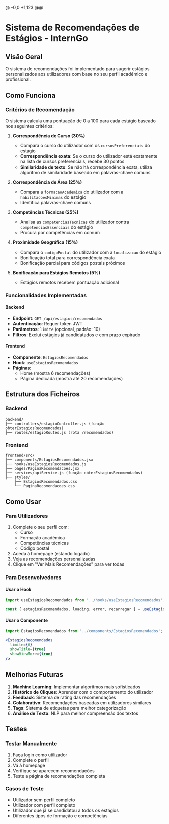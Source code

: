 @ -0,0 +1,123 @@
# Sistema de Recomendações de Estágios - InternGo

## Visão Geral

O sistema de recomendações foi implementado para sugerir estágios personalizados aos utilizadores com base no seu perfil académico e profissional.

## Como Funciona

### Critérios de Recomendação

O sistema calcula uma pontuação de 0 a 100 para cada estágio baseado nos seguintes critérios:

1. **Correspondência de Curso (30%)**
   - Compara o curso do utilizador com os `cursosPreferenciais` do estágio
   - **Correspondência exata**: Se o curso do utilizador está exatamente na lista de cursos preferenciais, recebe 30 pontos
   - **Similaridade de texto**: Se não há correspondência exata, utiliza algoritmo de similaridade baseado em palavras-chave comuns

2. **Correspondência de Área (25%)**
   - Compara a `formacaoAcademica` do utilizador com a `habilitacoesMinimas` do estágio
   - Identifica palavras-chave comuns

3. **Competências Técnicas (25%)**
   - Analisa as `competenciasTecnicas` do utilizador contra `competenciasEssenciais` do estágio
   - Procura por competências em comum

4. **Proximidade Geográfica (15%)**
   - Compara o `codigoPostal` do utilizador com a `localizacao` do estágio
   - Bonificação total para correspondência exata
   - Bonificação parcial para códigos postais próximos

5. **Bonificação para Estágios Remotos (5%)**
   - Estágios remotos recebem pontuação adicional

### Funcionalidades Implementadas

#### Backend
- **Endpoint**: `GET /api/estagios/recomendados`
- **Autenticação**: Requer token JWT
- **Parâmetros**: `limite` (opcional, padrão: 10)
- **Filtros**: Exclui estágios já candidatados e com prazo expirado

#### Frontend
- **Componente**: `EstagiosRecomendados`
- **Hook**: `useEstagiosRecomendados`
- **Páginas**: 
  - Home (mostra 6 recomendações)
  - Página dedicada (mostra até 20 recomendações)

## Estrutura dos Ficheiros

### Backend
```
backend/
├── controllers/estagioController.js (função obterEstagiosRecomendados)
├── routes/estagioRoutes.js (rota /recomendados)
```

### Frontend
```
frontend/src/
├── components/EstagiosRecomendados.jsx
├── hooks/useEstagiosRecomendados.js
├── pages/PaginaRecomendacoes.jsx
├── services/apiService.js (função obterEstagiosRecomendados)
├── styles/
    ├── EstagiosRecomendados.css
    └── PaginaRecomendacoes.css
```

## Como Usar

### Para Utilizadores
1. Complete o seu perfil com:
   - Curso
   - Formação académica
   - Competências técnicas
   - Código postal
2. Aceda à homepage (estando logado)
3. Veja as recomendações personalizadas
4. Clique em "Ver Mais Recomendações" para ver todas

### Para Desenvolvedores

#### Usar o Hook
```jsx
import useEstagiosRecomendados from '../hooks/useEstagiosRecomendados';

const { estagiosRecomendados, loading, error, recarregar } = useEstagiosRecomendados(10);
```

#### Usar o Componente
```jsx
import EstagiosRecomendados from '../components/EstagiosRecomendados';

<EstagiosRecomendados 
  limite={6} 
  showTitle={true} 
  showViewMore={true} 
/>
```

## Melhorias Futuras

1. **Machine Learning**: Implementar algoritmos mais sofisticados
2. **Histórico de Cliques**: Aprender com o comportamento do utilizador
3. **Feedback**: Sistema de rating das recomendações
4. **Colaborativo**: Recomendações baseadas em utilizadores similares
5. **Tags**: Sistema de etiquetas para melhor categorização
6. **Análise de Texto**: NLP para melhor compreensão dos textos

## Testes

### Testar Manualmente
1. Faça login como utilizador
2. Complete o perfil
3. Vá à homepage
4. Verifique se aparecem recomendações
5. Teste a página de recomendações completa

### Casos de Teste
- Utilizador sem perfil completo
- Utilizador com perfil completo
- Utilizador que já se candidatou a todos os estágios
- Diferentes tipos de formação e competências